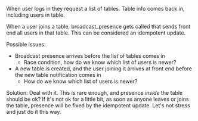 When user logs in they request a list of tables. Table info comes back in, including users in table.

When a user joins a table, broadcast_presence gets called that sends front end all users in that table. This can be considered an idempotent update.

Possible issues:
- Broadcast presence arrives before the list of tables comes in
    - Race condition, how do we know which list of users is newer?
- A new table is created, and the user joining it arrives at front end before the new table notification comes in
    + How do we know which list of users is newer?
    
Solution:
Deal with it. This is rare enough, and presence *inside* the table should be ok? If it's not ok for a little bit, as soon as anyone leaves or joins the table, presence will be fixed by the idempotent update. Let's not stress and just do it this way.
